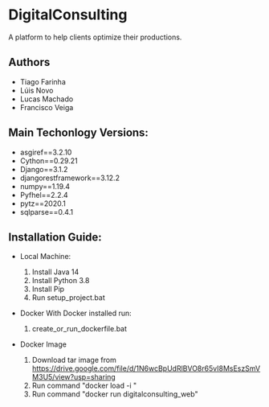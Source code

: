 # DigitalConsulting
A platform to help clients optimize their productions.

Authors
-------
- Tiago Farinha
- Lúis Novo
- Lucas Machado
- Francisco Veiga


Main Techonlogy Versions:
-------------------------

* asgiref==3.2.10
* Cython==0.29.21
* Django==3.1.2
* djangorestframework==3.12.2
* numpy==1.19.4
* Pyfhel==2.2.4
* pytz==2020.1
* sqlparse==0.4.1

Installation Guide:
-------------------

* Local Machine:
    1) Install Java 14
    2) Install Python 3.8
    3) Install Pip
    4) Run setup_project.bat
    
 * Docker
   With Docker installed run:
     1) create_or_run_dockerfile.bat
  
 * Docker Image
     1) Download tar image from https://drive.google.com/file/d/1N6wcBpUdRlBVO8r65vI8MsEszSmVM3U5/view?usp=sharing
     2) Run command "docker load -i <path to image downloaded>"
      3) Run command "docker run digitalconsulting_web"
